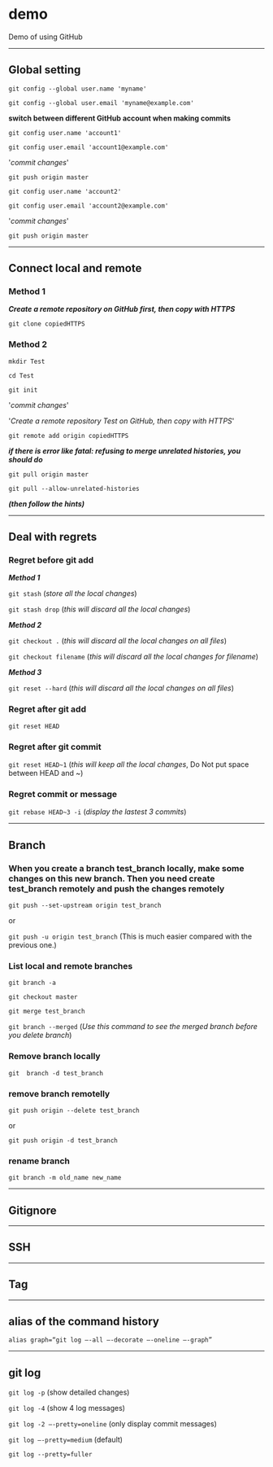 # demo
Demo of using GitHub


---
## Global setting

`git config --global user.name 'myname'`

`git config --global user.email 'myname@example.com'`


**switch between different GitHub account when making commits**

`git config user.name 'account1'`

`git config user.email 'account1@example.com'`

'*commit changes*'

`git push origin master`

`git config user.name 'account2'`

`git config user.email 'account2@example.com'`

'*commit changes*'

`git push origin master`

---
## Connect local and remote

### Method 1

***Create a remote repository on GitHub first, then copy with HTTPS***

`git clone copiedHTTPS`

### Method 2

`mkdir Test`

`cd Test`

`git init`

'*commit changes*'

'*Create a remote repository Test on GitHub, then copy with HTTPS*'

`git remote add origin copiedHTTPS`

***if there is error like fatal: refusing to merge unrelated histories, you should do***

`git pull origin master`

`git pull --allow-unrelated-histories`

***(then follow the hints)***

---
## Deal with regrets

### Regret before git add

***Method 1***

`git stash`  (*store all the local changes*)

`git stash drop` (*this will discard all the local changes*)

***Method 2***

`git checkout .` (*this will discard all the local changes on all files*)

`git checkout filename` (*this will discard all the local changes for filename*)

***Method 3***

`git reset --hard` (*this will discard all the local changes on all files*)

### Regret after git add

`git reset HEAD`

### Regret after git commit

`git reset HEAD~1`  (*this will keep all the local changes*, Do Not put space between HEAD and ~)

### Regret commit or message

`git rebase HEAD~3 -i`   (*display the lastest 3 commits*)


---
## Branch

### When you create a branch test_branch locally, make some changes on this new branch. Then you need create test_branch remotely and push the changes remotely

  `git push --set-upstream origin test_branch`
  
  or 
  
  `git push -u origin test_branch` (This is much easier compared with the previous one.)
  
### List local and remote branches
  
  `git branch -a`                           
  
  `git checkout master`
  
  `git merge test_branch`
  
  `git branch --merged`     (*Use this command to see the merged branch before you delete branch*)
  
### Remove branch locally
  
  `git  branch -d test_branch`    
  
### remove branch remotelly
  
  `git push origin --delete test_branch` 
  
  or 
  
  `git push origin -d test_branch`

### rename branch
  
  `git branch -m old_name new_name`
  

---
## Gitignore


---
## SSH


---
## Tag


---
## alias of the command history 
`alias graph=“git log —-all —-decorate —-oneline —-graph”`


---
## git log
`git log -p` (show detailed changes)

`git log -4` (show 4 log messages)

`git log -2 —-pretty=oneline`  (only display commit messages)

`git log —-pretty=medium`   (default)

`git log --pretty=fuller`



